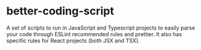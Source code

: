 # better-coding-script

A set of scripts to run in JavaScript and Typescript projects to easily parse your code through ESLint recommended rules and prettier. It also has specific rules for React projects (both JSX and TSX).
